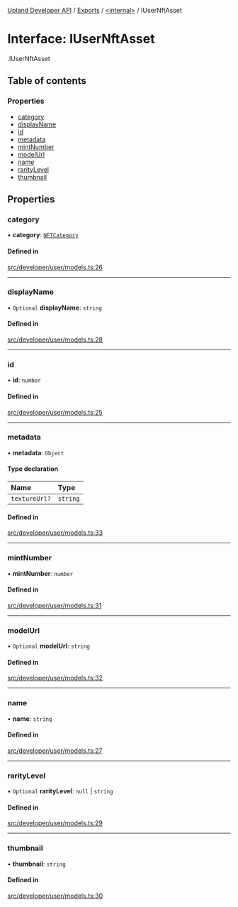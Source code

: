 [Upland Developer API](../README.md) / [Exports](../modules.md) / [<internal\>](../modules/internal_.md) / IUserNftAsset

# Interface: IUserNftAsset

[<internal>](../modules/internal_.md).IUserNftAsset

## Table of contents

### Properties

- [category](internal_.IUserNftAsset.md#category)
- [displayName](internal_.IUserNftAsset.md#displayname)
- [id](internal_.IUserNftAsset.md#id)
- [metadata](internal_.IUserNftAsset.md#metadata)
- [mintNumber](internal_.IUserNftAsset.md#mintnumber)
- [modelUrl](internal_.IUserNftAsset.md#modelurl)
- [name](internal_.IUserNftAsset.md#name)
- [rarityLevel](internal_.IUserNftAsset.md#raritylevel)
- [thumbnail](internal_.IUserNftAsset.md#thumbnail)

## Properties

### category

• **category**: [`NFTCategory`](../enums/internal_.NFTCategory.md)

#### Defined in

[src/developer/user/models.ts:26](https://github.com/IIKris/upland-api-wrapper/blob/30ebe98/src/developer/user/models.ts#L26)

___

### displayName

• `Optional` **displayName**: `string`

#### Defined in

[src/developer/user/models.ts:28](https://github.com/IIKris/upland-api-wrapper/blob/30ebe98/src/developer/user/models.ts#L28)

___

### id

• **id**: `number`

#### Defined in

[src/developer/user/models.ts:25](https://github.com/IIKris/upland-api-wrapper/blob/30ebe98/src/developer/user/models.ts#L25)

___

### metadata

• **metadata**: `Object`

#### Type declaration

| Name | Type |
| :------ | :------ |
| `textureUrl?` | `string` |

#### Defined in

[src/developer/user/models.ts:33](https://github.com/IIKris/upland-api-wrapper/blob/30ebe98/src/developer/user/models.ts#L33)

___

### mintNumber

• **mintNumber**: `number`

#### Defined in

[src/developer/user/models.ts:31](https://github.com/IIKris/upland-api-wrapper/blob/30ebe98/src/developer/user/models.ts#L31)

___

### modelUrl

• `Optional` **modelUrl**: `string`

#### Defined in

[src/developer/user/models.ts:32](https://github.com/IIKris/upland-api-wrapper/blob/30ebe98/src/developer/user/models.ts#L32)

___

### name

• **name**: `string`

#### Defined in

[src/developer/user/models.ts:27](https://github.com/IIKris/upland-api-wrapper/blob/30ebe98/src/developer/user/models.ts#L27)

___

### rarityLevel

• `Optional` **rarityLevel**: ``null`` \| `string`

#### Defined in

[src/developer/user/models.ts:29](https://github.com/IIKris/upland-api-wrapper/blob/30ebe98/src/developer/user/models.ts#L29)

___

### thumbnail

• **thumbnail**: `string`

#### Defined in

[src/developer/user/models.ts:30](https://github.com/IIKris/upland-api-wrapper/blob/30ebe98/src/developer/user/models.ts#L30)
